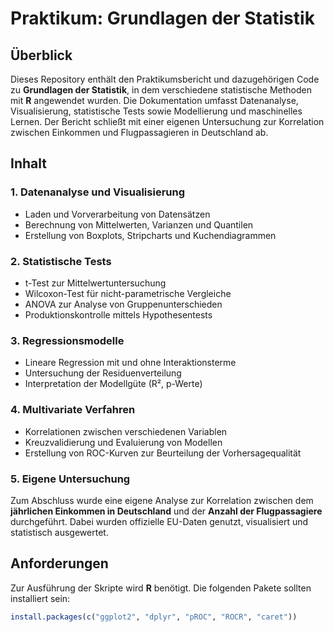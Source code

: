 # Praktikum: Grundlagen der Statistik

## Überblick
Dieses Repository enthält den Praktikumsbericht und dazugehörigen Code zu **Grundlagen der Statistik**, in dem verschiedene statistische Methoden mit **R** angewendet wurden. Die Dokumentation umfasst Datenanalyse, Visualisierung, statistische Tests sowie Modellierung und maschinelles Lernen. Der Bericht schließt mit einer eigenen Untersuchung zur Korrelation zwischen Einkommen und Flugpassagieren in Deutschland ab.

## Inhalt

### 1. Datenanalyse und Visualisierung
- Laden und Vorverarbeitung von Datensätzen
- Berechnung von Mittelwerten, Varianzen und Quantilen
- Erstellung von Boxplots, Stripcharts und Kuchendiagrammen

### 2. Statistische Tests
- t-Test zur Mittelwertuntersuchung
- Wilcoxon-Test für nicht-parametrische Vergleiche
- ANOVA zur Analyse von Gruppenunterschieden
- Produktionskontrolle mittels Hypothesentests

### 3. Regressionsmodelle
- Lineare Regression mit und ohne Interaktionsterme
- Untersuchung der Residuenverteilung
- Interpretation der Modellgüte (R², p-Werte)

### 4. Multivariate Verfahren
- Korrelationen zwischen verschiedenen Variablen
- Kreuzvalidierung und Evaluierung von Modellen
- Erstellung von ROC-Kurven zur Beurteilung der Vorhersagequalität

### 5. Eigene Untersuchung
Zum Abschluss wurde eine eigene Analyse zur Korrelation zwischen dem **jährlichen Einkommen in Deutschland** und der **Anzahl der Flugpassagiere** durchgeführt. Dabei wurden offizielle EU-Daten genutzt, visualisiert und statistisch ausgewertet.

## Anforderungen
Zur Ausführung der Skripte wird **R** benötigt. Die folgenden Pakete sollten installiert sein:
```r
install.packages(c("ggplot2", "dplyr", "pROC", "ROCR", "caret"))
```

